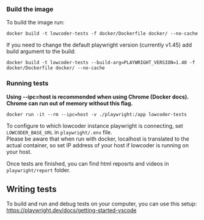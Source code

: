 ### Build the image


To build the image run:

```
docker build -t lowcoder-tests -f docker/Dockerfile docker/ --no-cache
```

If you need to change the default playwright version (currently v1.45) add build argument to the build:

```
docker build -t lowcoder-tests --build-arg=PLAYWRIGHT_VERSION=1.40 -f docker/Dockerfile docker/ --no-cache
```

### Running tests

**Using --ipc=host is recommended when using Chrome (Docker docs). Chrome can run out of memory without this flag.**

```
docker run -it --rm --ipc=host -v ./playwright:/app lowcoder-tests
```

To configure to which lowcoder instance playwright is connecting, set `LOWCODER_BASE_URL` in `playwright/.env` file.  
Please be aware that when run with docker, localhost is translated to the actual container, so set IP address of your host if lowcoder is running on your host.

Once tests are finished, you can find html reposrts and videos in `playwright/report` folder.  

## Writing tests

To build and run and debug tests on your computer, you can use this setup: https://playwright.dev/docs/getting-started-vscode
